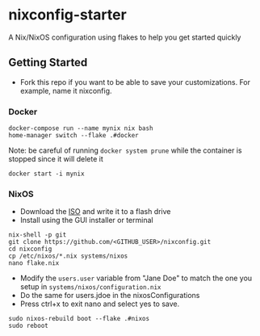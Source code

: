 # nixconfig-starter

A Nix/NixOS configuration using flakes to help you get started quickly

## Getting Started

- Fork this repo if you want to be able to save your customizations. For example, name it nixconfig.

### Docker

```
docker-compose run --name mynix nix bash
home-manager switch --flake .#docker
```

Note: be careful of running `docker system prune` while the container is stopped since it will delete it

```
docker start -i mynix
```

### NixOS

- Download the [ISO](https://nixos.org/download.html#nixos-iso) and write it to a flash drive
- Install using the GUI installer or terminal

```
nix-shell -p git
git clone https://github.com/<GITHUB_USER>/nixconfig.git
cd nixconfig
cp /etc/nixos/*.nix systems/nixos
nano flake.nix
```

- Modify the `users.user` variable from "Jane Doe" to match the one you setup in `systems/nixos/configuration.nix`
- Do the same for users.jdoe in the nixosConfigurations
- Press ctrl+x to exit nano and select yes to save.

```
sudo nixos-rebuild boot --flake .#nixos
sudo reboot
```
